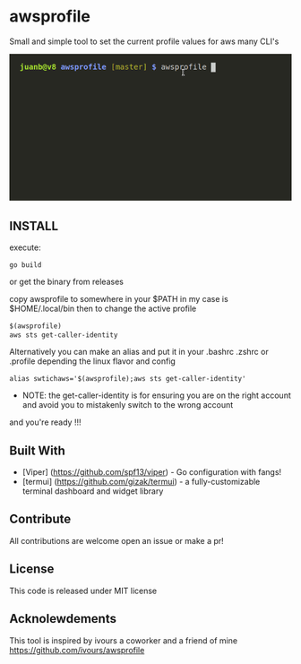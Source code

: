 # awsprofile
Small and simple tool to set the current profile values for aws many CLI's

![awsprofile](.github/Peek.gif)
## INSTALL
execute:
```
go build 
```
or get the binary from releases

copy awsprofile to somewhere in your $PATH
in my case is $HOME/.local/bin
then to change the active profile
```
$(awsprofile)
aws sts get-caller-identity
```

Alternatively you can make an alias and put it in your .bashrc .zshrc or .profile depending the linux flavor and config
```
alias swtichaws='$(awsprofile);aws sts get-caller-identity'
```
* NOTE:  the get-caller-identity is for ensuring you are on the right account and avoid you to mistakenly switch to the wrong account

and you're ready !!!
## Built With

* [Viper] (https://github.com/spf13/viper) - Go configuration with fangs!
* [termui] (https://github.com/gizak/termui) - a fully-customizable terminal dashboard and widget library 

## Contribute
All contributions are welcome open an issue or make a pr!

## License
This code is released under MIT license

## Acknolewdements
This tool is inspired by ivours a coworker and a friend of mine
https://github.com/ivours/awsprofile